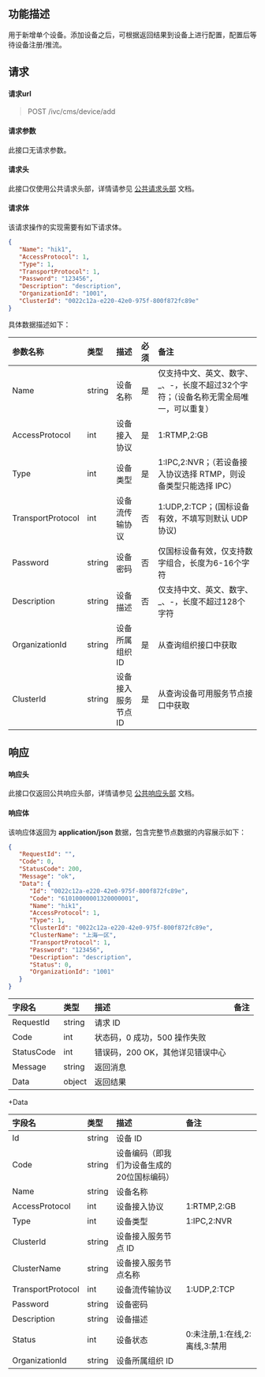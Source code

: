 ## 功能描述

用于新增单个设备。添加设备之后，可根据返回结果到设备上进行配置，配置后等待设备注册/推流。

## 请求

#### 请求url

> POST /ivc/cms/device/add

#### 请求参数

此接口无请求参数。

#### 请求头

此接口仅使用公共请求头部，详情请参见 [公共请求头部](https://cloud.tencent.com/document/product/1344/50451) 文档。

#### 请求体

该请求操作的实现需要有如下请求体。

```json
{
   "Name": "hik1",
   "AccessProtocol": 1,
   "Type": 1,
   "TransportProtocol": 1,
   "Password": "123456",
   "Description": "description",
   "OrganizationId": "1001",
   "ClusterId": "0022c12a-e220-42e0-975f-800f872fc89e"
}
```

具体数据描述如下：

| 参数名称          | 类型   | 描述               | 必须 | 备注                                                         |
| :---------------- | :----- | :----------------- | :--- | :----------------------------------------------------------- |
| Name              | string | 设备名称           | 是   | 仅支持中文、英文、数字、_、-，长度不超过32个字符；（设备名称无需全局唯一，可以重复） |
| AccessProtocol    | int    | 设备接入协议       | 是   | 1:RTMP,2:GB                                                  |
| Type              | int    | 设备类型           | 是   | 1:IPC,2:NVR；（若设备接入协议选择 RTMP，则设备类型只能选择 IPC） |
| TransportProtocol | int    | 设备流传输协议     | 否   | 1:UDP,2:TCP；(国标设备有效，不填写则默认 UDP 协议)             |
| Password          | string | 设备密码           | 否   | 仅国标设备有效，仅支持数字组合，长度为6-16个字符             |
| Description       | string | 设备描述           | 否   | 仅支持中文、英文、数字、_、-，长度不超过128个字符            |
| OrganizationId    | string | 设备所属组织 ID     | 是   | 从查询组织接口中获取                                         |
| ClusterId         | string | 设备接入服务节点 ID | 是   | 从查询设备可用服务节点接口中获取                             |

## 响应

#### 响应头

此接口仅返回公共响应头部，详情请参见 [公共响应头部](https://cloud.tencent.com/document/product/1344/50452) 文档。

#### 响应体

该响应体返回为 **application/json** 数据，包含完整节点数据的内容展示如下：

```json
{
   "RequestId": "",
   "Code": 0,
   "StatusCode": 200,
   "Message": "ok",
   "Data": {
      "Id": "0022c12a-e220-42e0-975f-800f872fc89e",
      "Code": "61010000001320000001",
      "Name": "hik1",
      "AccessProtocol": 1,
      "Type": 1,
      "ClusterId": "0022c12a-e220-42e0-975f-800f872fc89e",
      "ClusterName": "上海一区",
      "TransportProtocol": 1,
      "Password": "123456",
      "Description": "description",
      "Status": 0,
      "OrganizationId": "1001"
   }
}
```

| 字段名     | 类型   | 描述                             | 备注 |
| :--------- | :----- | :------------------------------- | :--- |
| RequestId  | string | 请求 ID                           |      |
| Code       | int    | 状态码，0 成功，500 操作失败     |      |
| StatusCode | int    | 错误码，200 OK，其他详见错误中心 |      |
| Message    | string | 返回消息                         |      |
| Data       | object | 返回结果                         |      |

+Data

| 字段名            | 类型   | 描述                                       | 备注                          |
| :---------------- | :----- | :----------------------------------------- | :---------------------------- |
| Id                | string | 设备 ID                                     |                               |
| Code              | string | 设备编码（即我们为设备生成的20位国标编码） |                               |
| Name              | string | 设备名称                                   |                               |
| AccessProtocol    | int    | 设备接入协议                               | 1:RTMP,2:GB                   |
| Type              | int    | 设备类型                                   | 1:IPC,2:NVR                   |
| ClusterId         | string | 设备接入服务节点 ID                         |                               |
| ClusterName       | string | 设备接入服务节点名称                       |                               |
| TransportProtocol | int    | 设备流传输协议                             | 1:UDP,2:TCP                   |
| Password          | string | 设备密码                                   |                               |
| Description       | string | 设备描述                                   |                               |
| Status            | int    | 设备状态                                   | 0:未注册,1:在线,2:离线,3:禁用 |
| OrganizationId    | string | 设备所属组织 ID                             |                               |
